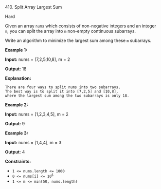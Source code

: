 ﻿410\. Split Array Largest Sum

Hard

Given an array `nums` which consists of non-negative integers and an integer `m`, you can split the array into `m` non-empty continuous subarrays.

Write an algorithm to minimize the largest sum among these `m` subarrays.

**Example 1:**

**Input:** nums = [7,2,5,10,8], m = 2

**Output:** 18

**Explanation:**

    There are four ways to split nums into two subarrays.
    The best way is to split it into [7,2,5] and [10,8],
    where the largest sum among the two subarrays is only 18. 

**Example 2:**

**Input:** nums = [1,2,3,4,5], m = 2

**Output:** 9 

**Example 3:**

**Input:** nums = [1,4,4], m = 3

**Output:** 4 

**Constraints:**

*   `1 <= nums.length <= 1000`
*   <code>0 <= nums[i] <= 10<sup>6</sup></code>
*   `1 <= m <= min(50, nums.length)`